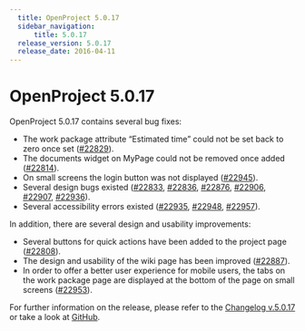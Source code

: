 ```yaml
---
  title: OpenProject 5.0.17
  sidebar_navigation:
      title: 5.0.17
  release_version: 5.0.17
  release_date: 2016-04-11
---
```


# OpenProject 5.0.17

OpenProject 5.0.17 contains several bug fixes:

  - The work package attribute “Estimated time” could not be set back to zero once set
    ([#22829](https://community.openproject.com/work_packages/22829/activity)).
  - The documents widget on MyPage could not be removed once added
    ([#22814](https://community.openproject.com/work_packages/22814/activity)).
  - On small screens the login button was not displayed
    ([#22945](https://community.openproject.com/work_packages/22945/activity)).
  - Several design bugs existed
    ([#22833](https://community.openproject.com/work_packages/22833/activity),
    [#22836](https://community.openproject.com/work_packages/22836/activity),
    [#22876](https://community.openproject.com/work_packages/22876/activity),
    [#22906](https://community.openproject.com/work_packages/22906/activity),
    [#22907](https://community.openproject.com/work_packages/22907/activity),
    [#22936](https://community.openproject.com/work_packages/22936/activity)).
  - Several accessibility errors
    existed ([#22935](https://community.openproject.com/work_packages/22935/activity),
    [#22948](https://community.openproject.com/work_packages/22948/activity),
    [#22957](https://community.openproject.com/work_packages/22957/activity)).

In addition, there are several design and usability improvements:

  - Several buttons for quick actions have been added to the project
    page
    ([#22808](https://community.openproject.com/work_packages/22808/activity)).
  - The design and usability of the wiki page has been improved
    ([#22887](https://community.openproject.com/work_packages/22887/activity)).
  - In order to offer a better user experience for mobile users, the
    tabs on the work package page are displayed at the bottom of the
    page on small screens
    ([#22953](https://community.openproject.com/work_packages/22953/activity)).

For further information on the release, please refer to the 
[Changelog v.5.0.17](https://community.openproject.com/versions/805) 
or take a look at 
[GitHub](https://github.com/opf/openproject/tree/v5.0.17).


